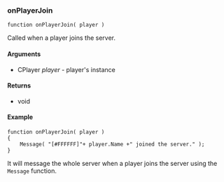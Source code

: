 ### onPlayerJoin
```Squirrel
function onPlayerJoin( player )
```

Called when a player joins the server.

#### Arguments

- CPlayer *player* - player's instance

#### Returns

- void

#### Example
```Squirrel
function onPlayerJoin( player )
{
    Message( "[#FFFFFF]"+ player.Name +" joined the server." );
}
```

It will message the whole server when a player joins the server using the `Message` function.